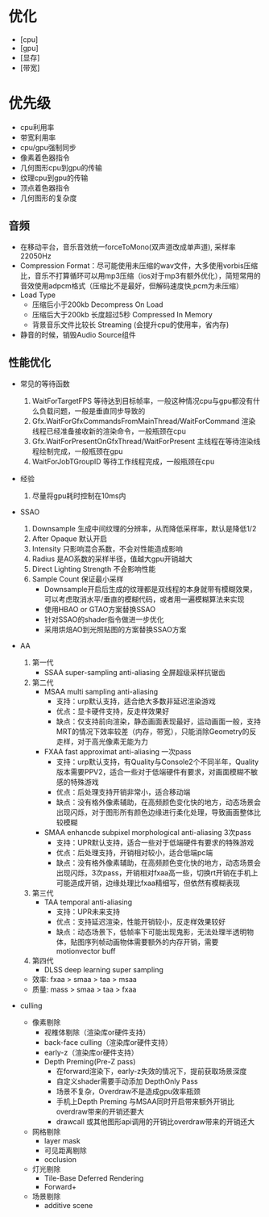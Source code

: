 # 优化
* [cpu]
* [gpu]
* [显存]
* [带宽]

# 优先级
* cpu利用率
* 带宽利用率
* cpu/gpu强制同步
* 像素着色器指令
* 几何图形cpu到gpu的传输
* 纹理cpu到gpu的传输
* 顶点着色器指令
* 几何图形的复杂度

## 音频
* 在移动平台，音乐音效统一forceToMono(双声道改成单声道), 采样率22050Hz
* Compression Format：尽可能使用未压缩的wav文件，大多使用vorbis压缩比，音乐不打算循环可以用mp3压缩（ios对于mp3有额外优化），简短常用的音效使用adpcm格式（压缩比不是最好，但解码速度快,pcm为未压缩）
* Load Type
    * 压缩后小于200kb Decompress On Load
    * 压缩后大于200kb 长度超过5秒 Compressed In Memory
    * 背景音乐文件比较长 Streaming (会提升cpu的使用率，省内存)
* 静音的时候，销毁Audio Source组件

## 性能优化
* 常见的等待函数
    1. WaitForTargetFPS 等待达到目标帧率，一般这种情况cpu与gpu都没有什么负载问题，一般是垂直同步导致的
    2. Gfx.WaitForGfxCommandsFromMainThread/WaitForCommand 渲染线程已经准备接收新的渲染命令，一般瓶颈在cpu
    3. Gfx.WaitForPresentOnGfxThread/WaitForPresent 主线程在等待渲染线程绘制完成，一般瓶颈在gpu
    4. WaitForJobTGroupID 等待工作线程完成，一般瓶颈在cpu
* 经验
    1. 尽量将gpu耗时控制在10ms内
* SSAO
    1. Downsample 生成中间纹理的分辨率，从而降低采样率，默认是降低1/2
    2. After Opaque 默认开启
    3. Intensity 只影响混合系数，不会对性能造成影响
    4. Radius 是AO系数的采样半径，值越大gpu开销越大
    5. Direct Lighting Strength 不会影响性能
    6. Sample Count 保证最小采样
        * Downsample开启后生成的纹理都是双线程的本身就带有模糊效果，可以考虑取消水平/垂直的模糊代码，或者用一遍模糊算法来实现
        * 使用HBAO or GTAO方案替换SSAO
        * 针对SSAO的shader指令做进一步优化
        * 采用烘焙AO到光照贴图的方案替换SSAO方案
* AA
    1. 第一代 
        * SSAA super-sampling anti-aliasing 全屏超级采样抗锯齿
    2. 第二代 
        * MSAA multi sampling anti-aliasing 
            * 支持：urp默认支持，适合绝大多数非延迟渲染游戏
            * 优点：显卡硬件支持，反走样效果好
            * 缺点：仅支持前向渲染，静态画面表现最好，运动画面一般，支持MRT的情况下效率较差（内存，带宽），只能消除Geometry的反走样，对于高光像素无能为力
        * FXAA fast approximat anti-aliasing 一次pass
            * 支持：urp默认支持，有Quality与Console2个不同半年，Quality版本需要PPV2，适合一些对于低端硬件有要求，对画面模糊不敏感的特殊游戏
            * 优点：后处理支持开销非常小，适合移动端
            * 缺点：没有格外像素辅助，在高频颜色变化快的地方，动态场景会出现闪烁，对于图形所有颜色边缘进行柔化处理，导致画面整体比较模糊
        * SMAA enhancde subpixel morphological anti-aliasing 3次pass
            * 支持：UPR默认支持，适合一些对于低端硬件有要求的特殊游戏
            * 优点：后处理支持，开销相对较小，适合低端pc端
            * 缺点：没有格外像素辅助，在高频颜色变化快的地方，动态场景会出现闪烁，3次pass，开销相对fxaa高一些，切换rt开销在手机上可能造成开销，边缘处理比fxaa精细写，但依然有模糊表现
    3. 第三代
        * TAA temporal anti-aliasing
            * 支持：UPR未来支持
            * 优点：支持延迟渲染，性能开销较小，反走样效果较好
            * 缺点：动态场景下，低帧率下可能出现鬼影，无法处理半透明物体，贴图序列帧动画物体需要额外的内存开销，需要motionvector buff
    4. 第四代
        * DLSS deep learning super sampling
    * 效率: fxaa > smaa > taa > msaa
    * 质量: mass > smaa > taa > fxaa

* culling
    * 像素剔除
        * 视椎体剔除（渲染库or硬件支持）
        * back-face culling（渲染库or硬件支持）
        * early-z（渲染库or硬件支持）
        * Depth Preming(Pre-Z pass)
            * 在forward渲染下，early-z失效的情况下，提前获取场景深度
            * 自定义shader需要手动添加 DepthOnly Pass
            * 场景不复杂，Overdraw不是造成gpu效率瓶颈
            * 手机上Depth Preming 与MSAA同时开启带来额外开销比overdraw带来的开销还要大
            * drawcall 或其他图形api调用的开销比overdraw带来的开销还大
    * 网格剔除
        * layer mask
        * 可见距离剔除
        * occlusion
    * 灯光剔除
        * Tile-Base Deferred Rendering
        * Forward+
    * 场景剔除
        * additive scene
    


